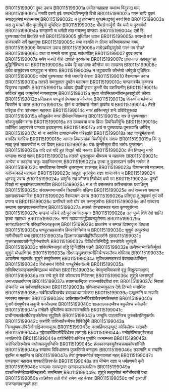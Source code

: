 BR0115199001	द्रुपद उवाच
BR0115199001a	एवमेतन्महाप्राज्ञ यथात्थ विदुराद्य माम्
BR0115199001c	ममापि परमो हर्षः सम्बन्धेऽस्मिन्कृते विभो
BR0115199002a	गमनं चापि युक्तं स्याद्गृहमेषां महात्मनाम्
BR0115199002c	न तु तावन्मया युक्तमेतद्वक्तुं स्वयं गिरा
BR0115199003a	यदा तु मन्यते वीरः कुन्तीपुत्रो युधिष्ठिरः
BR0115199003c	भीमसेनार्जुनौ चैव यमौ च पुरुषर्षभौ
BR0115199004a	रामकृष्णौ च धर्मज्ञौ तदा गच्छन्तु पाण्डवाः
BR0115199004c	एतौ हि पुरुषव्याघ्रावेषां प्रियहिते रतौ
BR0115199005	युधिष्ठिर उवाच
BR0115199005a	परवन्तो वयं राजंस्त्वयि सर्वे सहानुगाः
BR0115199005c	यथा वक्ष्यसि नः प्रीत्या करिष्यामस्तथा वयम्
BR0115199006	वैशम्पायन उवाच
BR0115199006a	ततोऽब्रवीद्वासुदेवो गमनं मम रोचते
BR0115199006c	यथा वा मन्यते राजा द्रुपदः सर्वधर्मवित्
BR0115199007	द्रुपद उवाच
BR0115199007a	यथैव मन्यते वीरो दाशार्हः पुरुषोत्तमः
BR0115199007c	प्राप्तकालं महाबाहुः सा बुद्धिर्निश्चिता मम
BR0115199008a	यथैव हि महाभागाः कौन्तेया मम साम्प्रतम्
BR0115199008c	तथैव वासुदेवस्य पाण्डुपुत्रा न संशयः
BR0115199009a	न तद्ध्यायति कौन्तेयो धर्मपुत्रो युधिष्ठिरः
BR0115199009c	यदेषां पुरुषव्याघ्रः श्रेयो ध्यायति केशवः
BR0115199010	वैशम्पायन उवाच
BR0115199010a	ततस्ते समनुज्ञाता द्रुपदेन महात्मना
BR0115199010c	पाण्डवाश्चैव कृष्णश्च विदुरश्च महामतिः
BR0115199011a	आदाय द्रौपदीं कृष्णां कुन्तीं चैव यशस्विनीम्
BR0115199011c	सविहारं सुखं जग्मुर्नगरं नागसाह्वयम्
BR0115199012a	श्रुत्वा चोपस्थितान्वीरान्धृतराष्ट्रोऽपि कौरवः
BR0115199012c	प्रतिग्रहाय पाण्डूनां प्रेषयामास कौरवान्
BR0115199013a	विकर्णं च महेष्वासं चित्रसेनं च भारत
BR0115199013c	द्रोणं च परमेष्वासं गौतमं कृपमेव च
BR0115199014a	तैस्ते परिवृता वीराः शोभमाना महारथाः
BR0115199014c	नगरं हास्तिनपुरं शनैः प्रविविशुस्तदा
BR0115199015a	कौतूहलेन नगरं दीर्यमाणमिवाभवत्
BR0115199015c	यत्र ते पुरुषव्याघ्राः शोकदुःखविनाशनाः
BR0115199016a	तत उच्चावचा वाचः प्रियाः प्रियचिकीर्षुभिः
BR0115199016c	उदीरिता अशृण्वंस्ते पाण्डवा हृदयङ्गमाः
BR0115199017a	अयं स पुरुषव्याघ्रः पुनरायाति धर्मवित्
BR0115199017c	यो नः स्वानिव दायादान्धर्मेण परिरक्षति
BR0115199018a	अद्य पाण्डुर्महाराजो वनादिव वनप्रियः
BR0115199018c	आगतः प्रियमस्माकं चिकीर्षुर्नात्र संशयः
BR0115199019a	किं नु नाद्य कृतं तावत्सर्वेषां नः परं प्रियम्
BR0115199019c	यन्नः कुन्तीसुता वीरा भर्तारः पुनरागताः
BR0115199020a	यदि दत्तं यदि हुतं विद्यते यदि नस्तपः
BR0115199020c	तेन तिष्ठन्तु नगरे पाण्डवाः शरदां शतम्
BR0115199021a	ततस्ते धृतराष्ट्रस्य भीष्मस्य च महात्मनः
BR0115199021c	अन्येषां च तदर्हाणां चक्रुः पादाभिवन्दनम्
BR0115199022a	कृत्वा तु कुशलप्रश्नं सर्वेण नगरेण ते
BR0115199022c	समाविशन्त वेश्मानि धृतराष्ट्रस्य शासनात्
BR0115199023a	विश्रान्तास्ते महात्मानः कञ्चित्कालं महाबलाः
BR0115199023c	आहूता धृतराष्ट्रेण राज्ञा शान्तनवेन च
BR0115199024	धृतराष्ट्र उवाच
BR0115199024a	भ्रातृभिः सह कौन्तेय निबोधेदं वचो मम
BR0115199024c	पुनर्वो विग्रहो मा भूत्खाण्डवप्रस्थमाविश
BR0115199025a	न च वो वसतस्तत्र कश्चिच्छक्तः प्रबाधितुम्
BR0115199025c	संरक्ष्यमाणान्पार्थेन त्रिदशानिव वज्रिणा
BR0115199025e	अर्धं राज्यस्य सम्प्राप्य खाण्डवप्रस्थमाविश
BR0115199026	वैशम्पायन उवाच
BR0115199026a	प्रतिगृह्य तु तद्वाक्यं नृपं सर्वे प्रणम्य च
BR0115199026c	प्रतस्थिरे ततो घोरं वनं तन्मनुजर्षभाः
BR0115199026e	अर्धं राज्यस्य सम्प्राप्य खाण्डवप्रस्थमाविशन्
BR0115199027a	ततस्ते पाण्डवास्तत्र गत्वा कृष्णपुरोगमाः
BR0115199027c	मण्डयां चक्रिरे तद्वै पुरं स्वर्गवदच्युताः
BR0115199028a	ततः पुण्ये शिवे देशे शान्तिं कृत्वा महारथाः
BR0115199028c	नगरं मापयामासुर्द्वैपायनपुरोगमाः
BR0115199029a	सागरप्रतिरूपाभिः परिखाभिरलङ्कृतम्
BR0115199029c	प्राकारेण च सम्पन्नं दिवमावृत्य तिष्ठता
BR0115199030a	पाण्डुराभ्रप्रकाशेन हिमराशिनिभेन च
BR0115199030c	शुशुभे तत्पुरश्रेष्ठं नागैर्भोगवती यथा
BR0115199031a	द्विपक्षगरुडप्रख्यैर्द्वारैर्घोरप्रदर्शनैः
BR0115199031c	गुप्तमभ्रचयप्रख्यैर्गोपुरैर्मन्दरोपमैः
BR0115199032a	विविधैरतिनिर्विद्धैः शस्त्रोपेतैः सुसंवृतैः
BR0115199032c	शक्तिभिश्चावृतं तद्धि द्विजिह्वैरिव पन्नगैः
BR0115199032e	तल्पैश्चाभ्यासिकैर्युक्तं शुशुभे योधरक्षितम्
BR0115199033a	तीक्ष्णाङ्कुशशतघ्नीभिर्यन्त्रजालैश्च शोभितम्
BR0115199033c	आयसैश्च महाचक्रैः शुशुभे तत्पुरोत्तमम्
BR0115199034a	सुविभक्तमहारथ्यं देवताबाधवर्जितम्
BR0115199034c	विरोचमानं विविधैः पाण्डुरैर्भवनोत्तमैः
BR0115199035a	तत्त्रिविष्टपसङ्काशमिन्द्रप्रस्थं व्यरोचत
BR0115199035c	मेघवृन्दमिवाकाशे वृद्धं विद्युत्समावृतम्
BR0115199036a	तत्र रम्ये शुभे देशे कौरव्यस्य निवेशनम्
BR0115199036c	शुशुभे धनसम्पूर्णं धनाध्यक्षक्षयोपमम्
BR0115199037a	तत्रागच्छन्द्विजा राजन्सर्ववेदविदां वराः
BR0115199037c	निवासं रोचयन्ति स्म सर्वभाषाविदस्तथा
BR0115199038a	वणिजश्चाभ्ययुस्तत्र देशे दिग्भ्यो धनार्थिनः
BR0115199038c	सर्वशिल्पविदश्चैव वासायाभ्यागमंस्तदा
BR0115199039a	उद्यानानि च रम्याणि नगरस्य समन्ततः
BR0115199039c	आम्रैराम्रातकैर्नीपैरशोकैश्चम्पकैस्तथा
BR0115199040a	पुंनागैर्नागपुष्पैश्च लकुचैः पनसैस्तथा
BR0115199040c	शालतालकदम्बैश्च बकुलैश्च सकेतकैः
BR0115199041a	मनोहरैः पुष्पितैश्च फलभारावनामितैः
BR0115199041c	प्राचीनामलकैर्लोध्रैरङ्कोलैश्च सुपुष्पितैः
BR0115199042a	जम्बूभिः पाटलाभिश्च कुब्जकैरतिमुक्तकैः
BR0115199042c	करवीरैः पारिजातैरन्यैश्च विविधैर्द्रुमैः
BR0115199043a	नित्यपुष्पफलोपेतैर्नानाद्विजगणायुतम्
BR0115199043c	मत्तबर्हिणसङ्घुष्टं कोकिलैश्च सदामदैः
BR0115199044a	गृहैरादर्शविमलैर्विविधैश्च लतागृहैः
BR0115199044c	मनोहरैश्चित्रगृहैस्तथा जगतिपर्वतैः
BR0115199044e	वापीभिर्विविधाभिश्च पूर्णाभिः परमाम्भसा
BR0115199045a	सरोभिरतिरम्यैश्च पद्मोत्पलसुगन्धिभिः
BR0115199045c	हंसकारण्डवयुतैश्चक्रवाकोपशोभितैः
BR0115199046a	रम्याश्च विविधास्तत्र पुष्करिण्यो वनावृताः
BR0115199046c	तडागानि च रम्याणि बृहन्ति च महान्ति च
BR0115199047a	तेषां पुण्यजनोपेतं राष्ट्रमावसतां महत्
BR0115199047c	पाण्डवानां महाराज शश्वत्प्रीतिरवर्धत
BR0115199048a	तत्र भीष्मेण राज्ञा च धर्मप्रणयने कृते
BR0115199048c	पाण्डवाः समपद्यन्त खाण्डवप्रस्थवासिनः
BR0115199049a	पञ्चभिस्तैर्महेष्वासैरिन्द्रकल्पैः समन्वितम्
BR0115199049c	शुशुभे तत्पुरश्रेष्ठं नागैर्भोगवती यथा
BR0115199050a	तान्निवेश्य ततो वीरो रामेण सह केशवः
BR0115199050c	ययौ द्वारवतीं राजन्पाण्डवानुमते तदा
